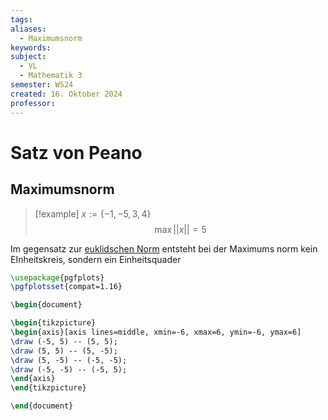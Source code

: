 ```yaml
---
tags: 
aliases:
  - Maximumsnorm
keywords: 
subject:
  - VL
  - Mathematik 3
semester: WS24
created: 16. Oktober 2024
professor:
---
```

 
# Satz von Peano

## Maximumsnorm

>[!example] $x := \{-1, -5, 3, 4\}$
> $$\operatorname{max} | | x | | = 5$$

Im gegensatz zur [euklidschen Norm](Mathematik/Algebra/Norm.md) entsteht bei der Maximums norm kein EInheitskreis, sondern ein Einheitsquader

```tikz
\usepackage{pgfplots}
\pgfplotsset{compat=1.16}

\begin{document}

\begin{tikzpicture}
\begin{axis}[axis lines=middle, xmin=-6, xmax=6, ymin=-6, ymax=6]
\draw (-5, 5) -- (5, 5);
\draw (5, 5) -- (5, -5);
\draw (5, -5) -- (-5, -5);
\draw (-5, -5) -- (-5, 5);
\end{axis}
\end{tikzpicture}

\end{document}
```